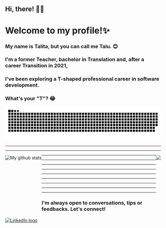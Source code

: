 ## Hi, there! 👋🏽

# Welcome to my profile!✨

<p  align="left">
 
  ### My name is Talita, but you can call me Talu. 😊
  
  ### I'm a former Teacher, bachelor in Translation and, after a career Transition in 2021, 
  
  ### I've been exploring a T-shaped professional career in software development.
  
  ### What's your "T"? 😂
</p>

![Snake animation](https://github.com/t4lu/t4lu/blob/output/github-contribution-grid-snake.svg)

<hr>
<hr>

<img align="left" height="180cm" src="https://github-readme-stats.vercel.app/api/top-langs/?username=t4lu&layout=compact&langs_count=7&theme=dracula" alt="My github stats"/>

<img align="right" height="170cm" src="https://github-readme-stats.vercel.app/api?username=t4lu&show_icons=true&theme=tokyonight&include_all_commits=true&count_private=true" />

<hr>
<hr>
<hr>
<hr>
<hr>
<hr>
<hr>
<hr>
<hr>

<p align="left">
  
  ### I'm always open to conversations, tips or feedbacks. Let's connect!
  <a href="https://linkedin.com/in/t4lu" target="blank"><img align="center" src="https://raw.githubusercontent.com/rahuldkjain/github-profile-readme-generator/master/src/images/icons/Social/linked-in-alt.svg" alt="LinkedIn logo " height="30" width="30" /></a>
</p>
